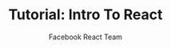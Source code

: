 ---
sections:
  - reactjs
link: 'https://reactjs.org/tutorial/tutorial.html'
title: 'Tutorial: Intro To React'
author: 'Facebook React Team'
publishedAt: 2017-12-28T00:00:00.000Z
type:
  - tutorial
topics:
  - get_started
suggestedBy:
  - andreamangano
createdAt: 2018-03-20T22:43:57.231Z
reference: aHR0cHM6Ly9yZWFjdGpzLm9yZy90dXRvcmlhbC90dXRvcmlhbC5odG1s
slug: tutorial-intro-to-react-by-facebook-react-team
---